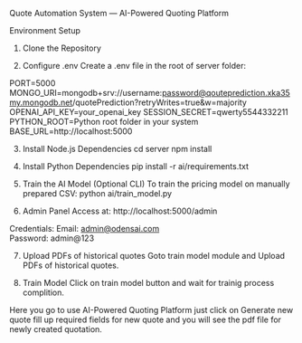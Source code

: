 Quote Automation System — AI-Powered Quoting Platform

Environment Setup

1. Clone the Repository

2. Configure .env
Create a .env file in the root of server folder:

PORT=5000
MONGO_URI=mongodb+srv://username:password@qouteprediction.xka35my.mongodb.net/quotePrediction?retryWrites=true&w=majority
OPENAI_API_KEY=your_openai_key
SESSION_SECRET=qwerty5544332211
PYTHON_ROOT=Python root folder in your system
BASE_URL=http://localhost:5000

3. Install Node.js Dependencies
cd server
npm install

4. Install Python Dependencies
pip install -r ai/requirements.txt

5. Train the AI Model (Optional CLI)
To train the pricing model on manually prepared CSV:
python ai/train_model.py


6. Admin Panel
Access at:
http://localhost:5000/admin

Credentials:
Email:    admin@odensai.com  
Password: admin@123

7. Upload PDFs of historical quotes
Goto train model module and Upload PDFs of historical quotes.

8. Train Model
Click on train model button and wait for trainig process complition.

Here you go to use AI-Powered Quoting Platform just click on Generate new quote fill up required fields for new quote and you will see the pdf file for newly created quotation.
